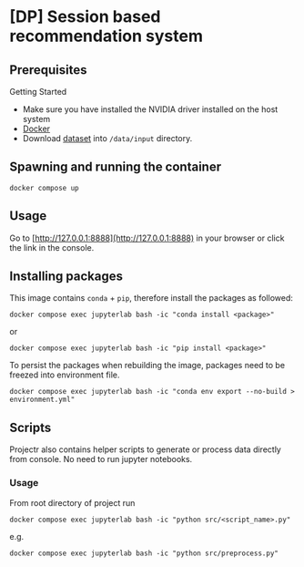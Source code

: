 # [DP] Session based recommendation system

## Prerequisites

Getting Started

- Make sure you have installed the NVIDIA driver installed on the host system
- [Docker](https://docs.docker.com/get-docker/)
- Download [dataset](https://recsys2019data.trivago.com/) into `/data/input` directory.

## Spawning and running the container

```
docker compose up
```

## Usage

Go to [http://127.0.0.1:8888](http://127.0.0.1:8888) in your browser or click the link in the console.


## Installing packages

This image contains `conda` + `pip`, therefore install the packages as followed:
```
docker compose exec jupyterlab bash -ic "conda install <package>"
```

or

```
docker compose exec jupyterlab bash -ic "pip install <package>"
```

To persist the packages when rebuilding the image, packages need to be freezed into environment file.

```
docker compose exec jupyterlab bash -ic "conda env export --no-build > environment.yml"
```

## Scripts

Projectr also contains helper scripts to generate or process data directly from console.
No need to run jupyter notebooks.

### Usage

From root directory of project run
```
docker compose exec jupyterlab bash -ic "python src/<script_name>.py"
```

e.g.
```shell
docker compose exec jupyterlab bash -ic "python src/preprocess.py"
```
